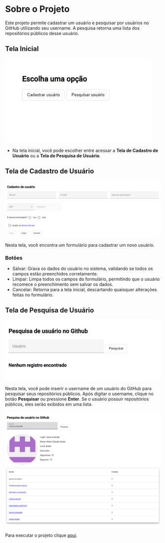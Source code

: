 # Sobre o Projeto

Este projeto permite cadastrar um usuário e pesquisar por usuários no GitHub utilizando seu username. A pesquisa retorna uma lista dos repositórios públicos desse usuário.

## Tela Inicial

![alt text](image.png)

- Na tela inicial, você pode escolher entre acessar a **Tela de Cadastro de Usuário** ou a **Tela de Pesquisa de Usuário**.

## Tela de Cadastro de Usuário

![alt text](image-1.png)

Nesta tela, você encontra um formulário para cadastrar um novo usuário.

### Botões

- Salvar: Grava os dados do usuário no sistema, validando se todos os campos estão preenchidos corretamente.
- Limpar: Limpa todos os campos do formulário, permitindo que o usuário recomece o preenchimento sem salvar os dados.
- Cancelar: Retorna para a tela inicial, descartando quaisquer alterações feitas no formulário.

## Tela de Pesquisa de Usuário

![alt text](image-2.png)

Nesta tela, você pode inserir o username de um usuário do GitHub para pesquisar seus repositórios públicos. Após digitar o username, clique no botão **Pesquisar** ou pressione **Enter**. Se o usuário possuir repositórios públicos, eles serão exibidos em uma lista.

![alt text](image-3.png)

Para executar o projeto clique [aqui](./src/docs/details.md).
